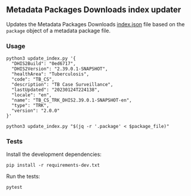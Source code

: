 ## Metadata Packages Downloads index updater

Updates the Metadata Packages Downloads [index.json](https://github.com/dhis2-metadata/downloads-index/blob/master/index.json) file based on the `package` object of a metadata package file.

### Usage

```shell
python3 update_index.py '{
  "DHIS2Build": "0ed6717",
  "DHIS2Version": "2.39.0.1-SNAPSHOT",
  "healthArea": "Tuberculosis",
  "code": "TB_CS",
  "description": "TB Case Surveillance",
  "lastUpdated": "20230124T224138",
  "locale": "en",
  "name": "TB_CS_TRK_DHIS2.39.0.1-SNAPSHOT-en",
  "type": "TRK",
  "version": "2.0.0"
}'
```

```shell
python3 update_index.py "$(jq -r '.package' < $package_file)"
```

### Tests

Install the development dependencies:
```shell
pip install -r requirements-dev.txt
```

Run the tests:
```shell
pytest
```
